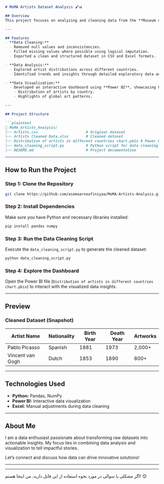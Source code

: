 ```markdown
# MoMA Artists Dataset Analysis 🖌️📊

## Overview  
This project focuses on analyzing and cleaning data from the **Museum of Modern Art (MoMA) Artists Collection**. The goal was to prepare the dataset for advanced analysis, uncover insights, and create an interactive dashboard for better visualization of artist distributions across countries.

---

## Features  
- **Data Cleaning:**  
  - Removed null values and inconsistencies.  
  - Filled missing values where possible using logical imputation.  
  - Exported a clean and structured dataset in CSV and Excel formats.  

- **Data Analysis:**  
  - Explored artist distributions across different countries.  
  - Identified trends and insights through detailed exploratory data analysis (EDA).  

- **Data Visualization:**  
  - Developed an interactive dashboard using **Power BI**, showcasing key insights:  
    - Distribution of artists by country.  
    - Highlights of global art patterns.  

---

## Project Structure  

```plaintext
📁 MoMA_Artists_Analysis/
├── Artists.csv                      # Original dataset
├── Artists Cleaned Data.xlsx        # Cleaned dataset
├── Distribution of artists in different countries chart.pbix # Power BI dashboard
├── data_cleaning_script.py          # Python script for data cleaning
├── README.md                        # Project documentation
```

---

## How to Run the Project  

### Step 1: Clone the Repository  
```bash
git clone https://github.com/asomaarooufiniyaa/MoMA-Artists-Analysis.git
```

### Step 2: Install Dependencies  
Make sure you have Python and necessary libraries installed:  
```bash
pip install pandas numpy
```

### Step 3: Run the Data Cleaning Script  
Execute the `data_cleaning_script.py` to generate the cleaned dataset:  
```bash
python data_cleaning_script.py
```

### Step 4: Explore the Dashboard  
Open the Power BI file (`Distribution of artists in different countries chart.pbix`) to interact with the visualized data insights.

---

## Preview  

### Cleaned Dataset (Snapshot)  
| Artist Name      | Nationality | Birth Year | Death Year | Artworks |  
|-------------------|-------------|------------|------------|----------|  
| Pablo Picasso    | Spanish     | 1881       | 1973       | 2,000+   |  
| Vincent van Gogh | Dutch       | 1853       | 1890       | 800+     |  


---

## Technologies Used  
- **Python:** Pandas, NumPy  
- **Power BI:** Interactive data visualization  
- **Excel:** Manual adjustments during data cleaning  

---

## About Me  
I am a data enthusiast passionate about transforming raw datasets into actionable insights. My focus lies in combining data analysis and visualization to tell impactful stories.  

Let’s connect and discuss how data can drive innovative solutions!  

---
--- 

اگر مشکلی یا سوالی در مورد نحوه استفاده از این فایل دارید، من اینجا هستم! 😊
